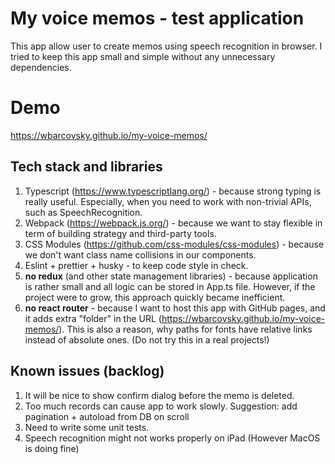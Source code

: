 # My voice memos - test application

This app allow user to create memos using speech recognition in browser.
I tried to keep this app small and simple without any unnecessary dependencies. 


# Demo
https://wbarcovsky.github.io/my-voice-memos/


## Tech stack and libraries
1. Typescript (https://www.typescriptlang.org/) - because strong typing is really useful. Especially, when you need to work with non-trivial APIs, such as SpeechRecognition. 
2. Webpack (https://webpack.js.org/) - because we want to stay flexible in term of building strategy and third-party tools.
3. CSS Modules (https://github.com/css-modules/css-modules) - because we don't want class name collisions in our components.
4. Eslint + prettier + husky - to keep code style in check.
5. **no redux** (and other state management libraries) - because application is rather small and all logic can be stored in App.ts file. However, if the project were to grow, this approach quickly became inefficient.
6. **no react router** - because I want to host this app with GitHub pages, and it adds extra "folder" in the URL (https://wbarcovsky.github.io/my-voice-memos/). This is also a reason, why paths for fonts have relative links instead of absolute ones. (Do not try this in a real projects!)


## Known issues (backlog)
1. It will be nice to show confirm dialog before the memo is deleted.
2. Too much records can cause app to work slowly. Suggestion: add pagination + autoload from DB on scroll 
3. Need to write some unit tests.
4. Speech recognition might not works properly on iPad (However MacOS is doing fine)

